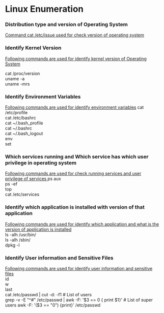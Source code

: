 # Linux Enumeration

### Distribution type and version of Operating System  
<ins>Command cat /etc/issue used for check version of operating system</ins>

### Identify Kernel Version  
<ins>Following commands are used for identify kernel version of Operating System</ins>

cat /proc/version  
uname -a  
uname -mrs

### Identify Environment Variables  
<ins>Following commands are used for identify environment variables</ins>
cat /etc/profile  
cat /etc/bashrc  
cat ~/.bash_profile  
cat ~/.bashrc  
cat ~/.bash_logout  
env  
set  

### Which services running and Which service has which user privilege in operating system  
<ins>Following commands are used for check running services and user privilege of services </ins>
ps aux  
ps -ef  
top  
cat /etc/services  

### Identify which application is installed with version of that application  
<ins>Following commands are used for identify which application and what is the version of application is installed</ins>  
ls -alh /usr/bin/  
ls -alh /sbin/  
dpkg -l  

### Identify User information and Sensitive Files
<ins>Following commands are used for identify user information and sensitive files</ins>  
id  
w  
last  
cat /etc/passwd | cut -d: -f1    # List of users  
grep -v -E "^#" /etc/passwd | awk -F: '$3 == 0 { print $1}'   # List of super users  
awk -F: '($3 == "0") {print}' /etc/passwd  
